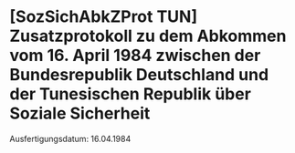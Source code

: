 # [SozSichAbkZProt TUN] Zusatzprotokoll zu dem Abkommen vom 16. April 1984 zwischen der Bundesrepublik Deutschland und der Tunesischen Republik über Soziale Sicherheit

Ausfertigungsdatum: 16.04.1984

 